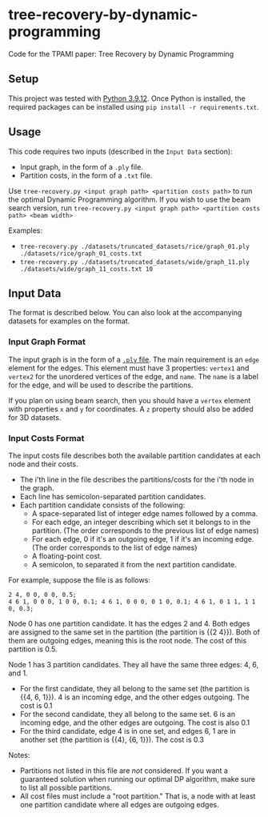 # tree-recovery-by-dynamic-programming
Code for the TPAMI paper: Tree Recovery by Dynamic Programming

## Setup

This project was tested with [Python 3.9.12](https://www.python.org/). Once Python is installed, the required packages can be installed using `pip install -r requirements.txt`. 

## Usage
This code requires two inputs (described in the `Input Data` section):
* Input graph, in the form of a `.ply` file.
* Partition costs, in the form of a `.txt` file.

Use `tree-recovery.py <input graph path> <partition costs path>` to run the optimal Dynamic Programming algorithm. If you wish to use the beam search version, run `tree-recovery.py <input graph path> <partition costs path> <beam width>`

Examples:
* `tree-recovery.py ./datasets/truncated_datasets/rice/graph_01.ply ./datasets/rice/graph_01_costs.txt`
* `tree-recovery.py ./datasets/truncated_datasets/wide/graph_11.ply ./datasets/wide/graph_11_costs.txt 10`

## Input Data

The format is described below. You can also look at the accompanying datasets for examples on the format. 

### Input Graph Format
The input graph is in the form of a [`.ply` file](https://en.wikipedia.org/wiki/PLY_(file_format)). The main requirement is an `edge` element for the edges. This element must have 3 properties: `vertex1` and `vertex2` for the unordered vertices of the edge, and `name`. The `name` is a label for the edge, and will be used to describe the partitions. 

If you plan on using beam search, then you should have a `vertex` element with properties `x` and `y` for coordinates. A `z` property should also be added for 3D datasets.

### Input Costs Format
The input costs file describes both the available partition candidates at each node and their costs.
* The i'th line in the file describes the partitions/costs for the i'th node in the graph.
* Each line has semicolon-separated partition candidates.
* Each partition candidate consists of the following:
  * A space-separated list of integer edge names followed by a comma.
  * For each edge, an integer describing which set it belongs to in the partition. (The order corresponds to the previous list of edge names)
  * For each edge, 0 if it's an outgoing edge, 1 if it's an incoming edge. (The order corresponds to the list of edge names)
  * A floating-point cost.
  * A semicolon, to separated it from the next partition candidate.

For example, suppose the file is as follows:

    2 4, 0 0, 0 0, 0.5;
    4 6 1, 0 0 0, 1 0 0, 0.1; 4 6 1, 0 0 0, 0 1 0, 0.1; 4 6 1, 0 1 1, 1 1 0, 0.3;

Node 0 has one partition candidate. It has the edges 2 and 4. Both edges are assigned to the same set in the partition (the partition is {{2 4}}). Both of them are outgoing edges, meaning this is the root node. The cost of this partition is 0.5. 

Node 1 has 3 partition candidates. They all have the same three edges: 4, 6, and 1.
* For the first candidate, they all belong to the same set (the partition is {{4, 6, 1}}). 4 is an incoming edge, and the other edges outgoing. The cost is 0.1
* For the second candidate, they all belong to the same set. 6 is an incoming edge, and the other edges are outgoing. The cost is also 0.1
* For the third candidate, edge 4 is in one set, and edges 6, 1 are in another set (the partition is {{4}, {6, 1}}). The cost is 0.3

Notes:
* Partitions not listed in this file are *not* considered. If you want a guaranteed solution when running our optimal DP algorithm, make sure to list all possible partitions.
* All cost files must include a "root partition." That is, a node with at least one partition candidate where all edges are outgoing edges.
